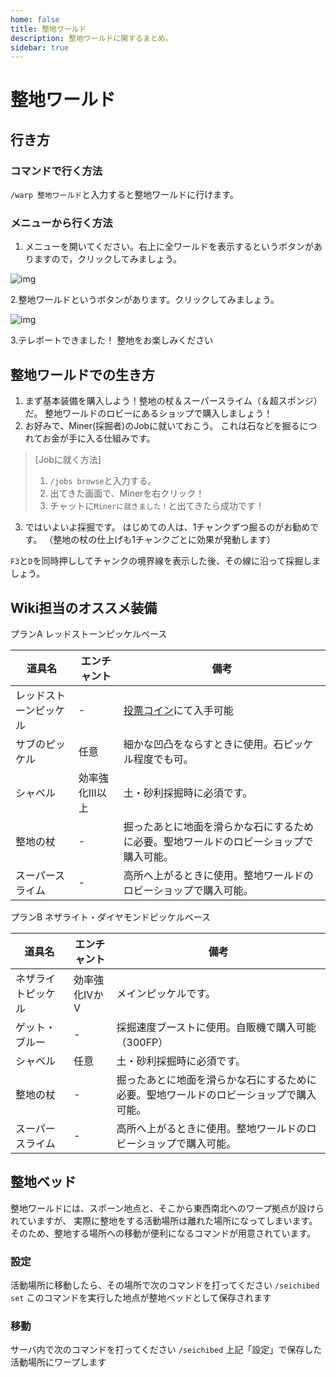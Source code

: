 ```yaml
---
home: false
title: 整地ワールド
description: 整地ワールドに関するまとめ。
sidebar: true
---
```



# 整地ワールド

## 行き方

### コマンドで行く方法

`/warp 整地ワールド`と入力すると整地ワールドに行けます。

### メニューから行く方法

1. メニューを開いてください。右上に全ワールドを表示するというボタンがありますので，クリックしてみましょう。

![img](https://i.imgur.com/VAXFvdV.png)

2.整地ワールドというボタンがあります。クリックしてみましょう。

![img](https://i.imgur.com/YhDRQwV.png)

3.テレポートできました！ 整地をお楽しみください

## 整地ワールドでの生き方

1. まず基本装備を購入しよう！整地の杖＆スーパースライム（＆超スポンジ）だ。 整地ワールドのロビーにあるショップで購入しましょう！
2. お好みで、Miner(採掘者)のJobに就いておこう。 これは石などを掘るにつれてお金が手に入る仕組みです。

> \[Jobに就く方法]
>
> 1. `/jobs browse`と入力する。
> 2. 出てきた画面で、Minerを右クリック！
> 3. チャットに`Minerに就きました！`と出てきたら成功です！

3. ではいよいよ採掘です。 はじめての人は、1チャンクずつ掘るのがお勧めです。
（整地の杖の仕上げも1チャンクごとに効果が発動します）

`F3`と`D`を同時押ししてチャンクの境界線を表示した後、その線に沿って採掘しましょう。

## Wiki担当のオススメ装備

プランA レッドストーンピッケルベース

| 道具名                                                | エンチャント    | 備考                                                                   |
| -------------------------------------------------- | --------- | -------------------------------------------------------------------- |
| レッドストーンピッケル                                        | \-        | [投票コイン](https://freeserver-wiki.netlify.app/vote.html#交換可能なもの)にて入手可能 |
| サブのピッケル                                            | 任意        | 細かな凹凸をならすときに使用。石ピッケル程度でも可。                                           |
| シャベル                                               | 効率強化Ⅲ以上 | 土・砂利採掘時に必須です。                                                    |
| 整地の杖                                               | \-        | 掘ったあとに地面を滑らかな石にするために必要。聖地ワールドのロビーショップで購入可能。                          |
| <item-sprite name="slimeball" :scale="1"/>スーパースライム | \-        | 高所へ上がるときに使用。整地ワールドのロビーショップで購入可能。                                      |

プランB ネザライト・ダイヤモンドピッケルベース

| 道具名                                                         | エンチャント     | 備考                                          |
| ----------------------------------------------------------- | ---------- | ------------------------------------------- |
| <item-sprite name="netherite-pickaxe" :scale="1"/>ネザライトピッケル | 効率強化ⅣかⅤ | メインピッケルです。                                  |
| ゲット・ブルー                                                     | \-         | 採掘速度ブーストに使用。自販機で購入可能（300FP）                 |
| シャベル                                                        | 任意         | 土・砂利採掘時に必須です。                           |
| 整地の杖                                                        | \-         | 掘ったあとに地面を滑らかな石にするために必要。聖地ワールドのロビーショップで購入可能。 |
| <item-sprite name="slimeball" :scale="1"/>スーパースライム          | \-         | 高所へ上がるときに使用。整地ワールドのロビーショップで購入可能。             |

## 整地ベッド
整地ワールドには、スポーン地点と、そこから東西南北へのワープ拠点が設けられていますが、
実際に整地をする活動場所は離れた場所になってしまいます。
そのため、整地する場所への移動が便利になるコマンドが用意されています。
### 設定
活動場所に移動したら、その場所で次のコマンドを打ってください
`/seichibed set`
このコマンドを実行した地点が整地ベッドとして保存されます
### 移動
サーバ内で次のコマンドを打ってください
`/seichibed`
上記「設定」で保存した活動場所にワープします
